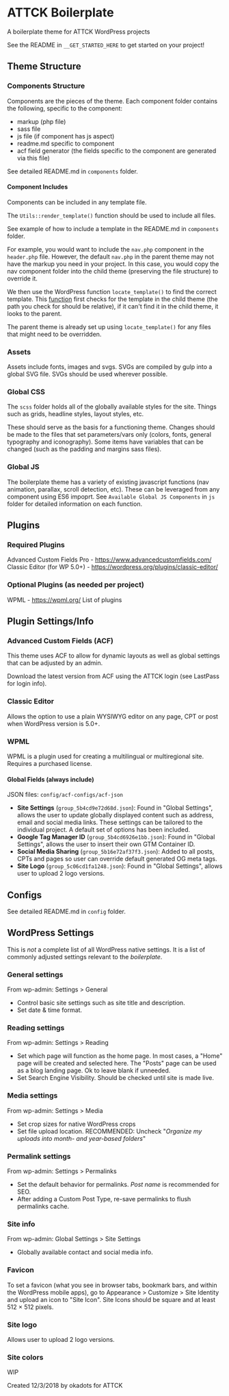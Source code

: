 # ATTCK Boilerplate
A boilerplate theme for ATTCK WordPress projects

See the README in `__GET_STARTED_HERE` to get started on your project!

## Theme Structure

### Components Structure
Components are the pieces of the theme.  Each component folder contains the following, specific to the component:
- markup (php file)
- sass file
- js file (if component has js aspect)
- readme.md specific to component
- acf field generator (the fields specific to the component are generated via this file)

See detailed README.md in `components` folder.

#### Component Includes
Components can be included in any template file. 

The `Utils::render_template()` function should be used to include all files. 

See example of how to include a template in the README.md in `components` folder.


For example, you would want to include the `nav.php` component in the `header.php` file. However, the default `nav.php` in the parent theme may not have the markup you need in your project. In this case, you would copy the nav component folder into the child theme (preserving the file structure) to override it. 

We then use the WordPress function `locate_template()` to find the correct template. This [function](https://codex.wordpress.org/Function_Reference/locate_template) first checks for the template in the child theme (the path you check for should be relative), if it can't find it in the child theme, it looks to the parent. 

The parent theme is already set up using `locate_template()` for any files that might need to be overridden.


### Assets
Assets include fonts, images and svgs. SVGs are compiled by gulp into a global SVG file. SVGs should be used wherever possible.

### Global CSS
The `scss` folder holds all of the globally available styles for the site. Things such as grids, headline styles, layout styles, etc. 

These should serve as the basis for a functioning theme. Changes should be made to the files that set parameters/vars only (colors, fonts, general typography and iconography). Some items have variables that can be changed (such as the padding and margins sass files). 

### Global JS
The boilerplate theme has a variety of existing javascript functions (nav animation, parallax, scroll detection, etc). These can be leveraged from any component using ES6 impoprt. See `Available Global JS Components` in `js` folder for detailed information on each function.


## Plugins

### Required Plugins
Advanced Custom Fields Pro - https://www.advancedcustomfields.com/
Classic Editor (for WP 5.0+) - https://wordpress.org/plugins/classic-editor/

### Optional Plugins (as needed per project)
WPML - https://wpml.org/
List of plugins

## Plugin Settings/Info
### Advanced Custom Fields (ACF)
This theme uses ACF to allow for dynamic layouts as well as global settings that can be adjusted by an admin.

Download the latest version from ACF using the ATTCK login (see LastPass for login info).

### Classic Editor
Allows the option to use a plain WYSIWYG editor on any page, CPT or post when WordPress version is 5.0+.

### WPML
WPML is a plugin used for creating a multilingual or multiregional site.  Requires a purchased license. 

#### Global Fields (always include)
JSON files: `config/acf-configs/acf-json`
- **Site Settings** (`group_5b4cd9e72d68d.json`): Found in "Global Settings", allows the user to update globally displayed content such as address, email and social media links. These settings can be tailored to the individual project. A default set of options has been included. 
- **Google Tag Manager ID** (`group_5b4cd6926e1bb.json`): Found in "Global Settings", allows the user to insert their own GTM Container ID. 
- **Social Media Sharing** (`group_5b16e72af37f3.json`): Added to all posts, CPTs and pages so user can override default generated OG meta tags. 
- **Site Logo** (`group_5c06cd1fa1248.json`): Found in "Global Settings", allows user to upload 2 logo versions.

## Configs
See detailed README.md in `config` folder.

## WordPress Settings
This is _not_ a complete list of all WordPress native settings. It is a list of commonly adjusted settings relevant to the _boilerplate_.

### General settings
From wp-admin: Settings > General

- Control basic site settings such as site title and description. 
- Set date & time format.

### Reading settings
From wp-admin: Settings > Reading

- Set which page will function as the home page. In most cases, a "Home" page will be created and selected here. The "Posts" page can be used as a blog landing page. Ok to leave blank if unneeded.
- Set Search Engine Visibility.  Should be checked until site is made live.

### Media settings
From wp-admin: Settings > Media

- Set crop sizes for native WordPress crops
- Set file upload location.  RECOMMENDED: Uncheck "_Organize my uploads into month- and year-based folders_"


### Permalink settings
From wp-admin: Settings > Permalinks

- Set the default behavior for permalinks. _Post name_ is recommended for SEO. 
- After adding a Custom Post Type, re-save permalinks to flush permalinks cache.

### Site info 
From wp-admin: Global Settings > Site Settings

- Globally available contact and social media info.

### Favicon
To set a favicon (what you see in browser tabs, bookmark bars, and within the WordPress mobile apps), go to Appearance > Customize > Site Identity and upload an icon to "Site Icon". Site Icons should be square and at least 512 × 512 pixels.

### Site logo
Allows user to upload 2 logo versions.

### Site colors
WIP



Created 12/3/2018 by okadots for ATTCK
